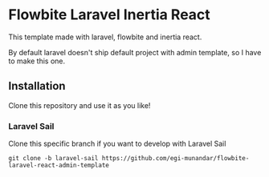 # Flowbite Laravel Inertia React
This template made with laravel, flowbite and inertia react.

By default laravel doesn't ship default project with admin template, so I have to make this one.
## Installation
Clone this repository and use it as you like!

### Laravel Sail
Clone this specific branch if you want to develop with Laravel Sail

```git clone -b laravel-sail https://github.com/egi-munandar/flowbite-laravel-react-admin-template```
